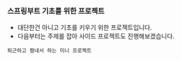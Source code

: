 ### 스프링부트 기초를 위한 프로젝트

* 대단한건 아니고 기초를 키우기 위한 프로젝트입니다.
* 다음부터는 주제를 잡아 사이드 프로젝트도 진행해보겠습니다.

`퇴근하고 짬내서 하는 미니 프로젝트`
